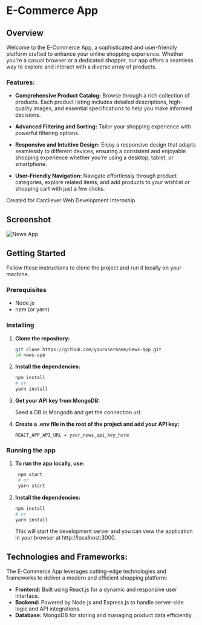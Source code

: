 # E-Commerce App

## Overview

Welcome to the E-Commerce App, a sophisticated and user-friendly platform crafted to enhance your online shopping experience. Whether you're a casual browser or a dedicated shopper, our app offers a seamless way to explore and interact with a diverse array of products.

### Features:

- **Comprehensive Product Catalog:** Browse through a rich collection of products. Each product listing includes detailed descriptions, high-quality images, and essential specifications to help you make informed decisions.

- **Advanced Filtering and Sorting:** Tailor your shopping experience with powerful filtering options.

- **Responsive and Intuitive Design:** Enjoy a responsive design that adapts seamlessly to different devices, ensuring a consistent and enjoyable shopping experience whether you're using a desktop, tablet, or smartphone.

- **User-Friendly Navigation:** Navigate effortlessly through product categories, explore related items, and add products to your wishlist or shopping cart with just a few clicks.

Created for Cantilever Web Development Internship

## Screenshot

![News App](./screenshot.png)

## Getting Started

Follow these instructions to clone the project and run it locally on your machine.

### Prerequisites

- Node.js
- npm (or yarn)

### Installing

1. **Clone the repository:**

   ```bash
   git clone https://github.com/yourusername/news-app.git
   cd news-app
   ```

2. **Install the dependencies:**
    ```bash
    npm install
    # or
    yarn install
    ```
3. **Get your API key from MongoDB:**
    
    Seed a DB in Mongodb and get the connection url.


4. **Create a .env file in the root of the project and add your API key:**
    ```env
    REACT_APP_API_URL = your_news_api_key_here
    ```

### Running the app
1. **To run the app locally, use:**

   ```bash
    npm start
    # or
    yarn start
    ```

2. **Install the dependencies:**
    ```bash
    npm install
    # or
    yarn install
    ```
    This will start the development server and you can view the application in your browser at http://localhost:3000.

## Technologies and Frameworks:

The E-Commerce App leverages cutting-edge technologies and frameworks to deliver a modern and efficient shopping platform:

- **Frontend:** Built using React.js for a dynamic and responsive user interface.
- **Backend:** Powered by Node.js and Express.js to handle server-side logic and API integrations.
- **Database:** MongoDB for storing and managing product data efficiently.